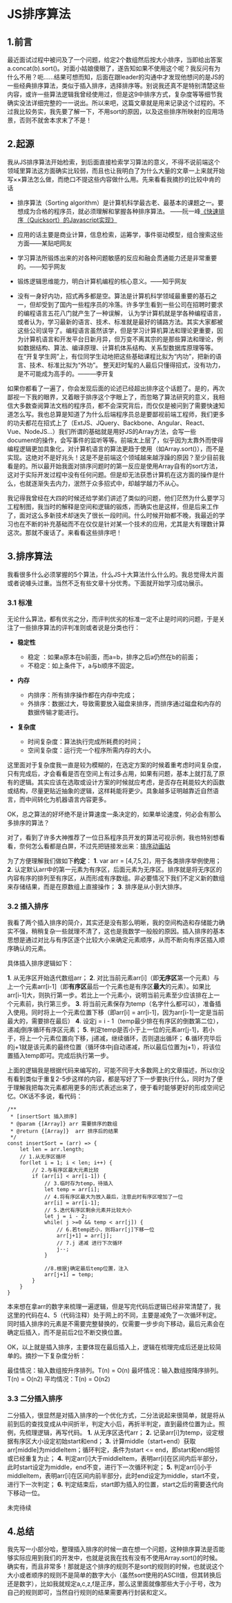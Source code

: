 # JS排序算法

## 1.前言
   最近面试过程中被问及了一个问题，给定2个数组然后按大小排序，当即给出答案a.concat(b).sort()。对面小姑娘傻眼了，遂告知如果不使用这个呢？我反问有为什么不用？呃......结果可想而知，后面在跟leader的沟通中才发现他想问的是JS的一些经典排序算法，类似于插入排序，选择排序等。别说我还真不是特别清楚这些内容，或许一些算法逻辑我曾经使用过，但是这9中排序方式，复杂度等等细节我确实没法详细完整的一一说出。所以来吧，这篇文章就是用来记录这个过程的。不过我比较务实，我先要了解一下，不用sort的原因，以及这些排序所映射的应用场景，否则不就舍本求末了不是！

## 2.起源
我从JS排序算法开始检索，到后面直接检索学习算法的意义，不得不说前端这个领域里算法这方面确实比较弱，而且也让我明白了为什么大量的文章一上来就开始写××算法怎么做，而绝口不提这些内容做什么用。先来看看我摘抄的比较中肯的话

- 排序算法（Sorting algorithm）是计算机科学最古老、最基本的课题之一。要想成为合格的程序员，就必须理解和掌握各种排序算法。 ——阮一峰[《快速排序（Quicksort）的Javascript实现》](http://www.ruanyifeng.com/blog/2011/04/quicksort_in_javascript.html "《快速排序（Quicksort）的Javascript实现》")

- 应用的话主要是商业计算，信息检索，运筹学，事件驱动模型，组合搜索这些方面——某贴吧网友

- 学习算法所锻炼出来的对各种问题敏感的反应和融会贯通能力还是非常重要的。——知乎网友

- 锻炼逻辑思维能力，明白计算机编程的核心意义。——知乎网友

- 没有一身好内功，招式再多都是空。算法是计算机科学领域最重要的基石之一，但却受到了国内一些程序员的冷落。许多学生看到一些公司在招聘时要求的编程语言五花八门就产生了一种误解， 认为学计算机就是学各种编程语言，或者认为，学习最新的语言、技术、标准就是最好的铺路方法。其实大家都被这些公司误导了。编程语言虽然该学，但是学习计算机算法和理论更重要，因为计算机语言和开发平台日新月异，但万变不离其宗的是那些算法和理论，例如数据结构、算法、编译原理、计算机体系结构、关系型数据库原理等等。在“开复学生网”上，有位同学生动地把这些基础课程比拟为“内功”，把新的语言、技术、标准比拟为“外功”。 整天赶时髦的人最后只懂得招式，没有功力，是不可能成为高手的。———李开复

如果你都看了一遍了，你会发现后面的论述已经超出排序这个话题了。是的，再次鄙视一下我的眼界，又着眼于排序这个字眼上了，而忽略了算法研究的意义，我相信大多数查阅算法文档的程序员，都不会深究背后，而仅仅是被问到了需要快速知道怎么写。我也总算是知道了为什么后端程序员总是要鄙视前端工程师，我们更多的功夫都花在招式上了（ExtJS、JQuery、Backbone、Angular、React、Vue、NodeJS...）我们所谓的基础就是用好JS的Array方法，会写一些document的操作，会写事件的监听等等。前端太上层了，似乎因为太靠外而使得编程逻辑更加具象化，对计算机语言的算法更趋于使用（如Array.sort()），而不是实现。这绝对不是好兆头！这是不是前端这个领域越来越浮躁的原因？至少目前我看是的。所以最开始我面对排序问题时的第一反应是使用Array自有的sort方法，这对于实际开发过程中没有任何问题。但是却无法获悉计算机在这方面的操作是什么，也就逐渐失去内力，泯然于众多招式中，却越学越力不从心。

我记得我曾经在大四的时候还给学弟们讲述了类似的问题，他们茫然为什么要学习工程制图，我当时的解释是空间和逻辑的锻炼，而确实也是这样，但是后来工作了，面对这么多新技术却迷失了很长一段时间。什么时候开始都不晚，我最近的学习也在不断的补充基础而不在仅仅是针对某一个技术的应用，尤其是大有理数计算这次。那就不废话了。来看看这些排序吧！

## 3.排序算法

我看很多什么必须掌握的5个算法，什么JS十大算法什么什么的。我总觉得太片面或者说噱头过重。当然不乏有些文章十分优秀。下面就开始学习成功展示。

### 3.1 标准

无论什么算法，都有优劣之分，而评判优劣的标准一定不止是时间的问题，于是关注了一些排序算法的评判准则或者说是分类也行：

- **稳定性**
    - 稳定 ：如果a原本在b前面，而a=b，排序之后a仍然在b的前面；
    - 不稳定：如上条件下，a与b顺序不固定。

- **内存**
    - 内排序：所有排序操作都在内存中完成；
    - 外排序：数据过大，导致需要放入磁盘来排序，而排序通过磁盘和内存的数据传输才能进行。

- **复杂度**
    - 时间复杂度：算法执行完成所耗费的时间；
    - 空间复杂度：运行完一个程序所需内存的大小。

这里面对于复杂度我一直是较为模糊的，在选定方案的时候着重考虑时间复杂度，只有完成后，才会看看是否在空间上有过多占用，如果有问题，基本上就打乱了原有的逻辑。其实应该在选取或设计方案的时候就应考虑，是否存在耗能较大的函数或结构，尽量更贴近抽象的逻辑，这样耗能将更少。具象越多证明越靠近自然语言，而中间转化为机器语言内容更多。

OK，总之算法的好坏绝不是计算速度一条决定的，如果单论速度，何必会有那么多排序的算法？

对了，看到了许多大神推荐了一位日系程序员开发的算法可视示例，我也特别想看看，奈何怎么看都是白屏，不过先把链接发出来：[排序动画站](http://jsdo.it/norahiko/oxIy/fullscreen "排序动画站")

为了方便理解我们做如下**约定**：
**1**. var arr = [4,7,5,2]，用于各类排序举例使用；
**2**. 认定默认arr中的第一元素为有序区，后面元素为无序区。排序就是将无序区的内容有序的排列至有序区，从而形成有序数组。非必要情况下我们不定义新的数组来存储结果，而是在原数组上直接操作；
**3**. 排序是从小到大排序。

### 3.2 插入排序

我看了两个插入排序的简介，其实还是没有那么明晰，我的空间构造和存储能力确实不强，稍稍复杂一些就理不清了，这也是我数学一般般的原因。插入排序的基本思想是通过对比与有序区逐个比较大小来确定元素顺序，从而不断向有序区插入顺序确认的元素。

具体插入排序逻辑如下：

**1**. 从无序区开始迭代数组arr；
**2**. 对比当前元素arr[i]（即**无序区**第一个元素）与上一个元素arr[i-1]（即**有序区**最后一个元素也是有序区**最大**的元素）。如果比arr[i-1]大，则执行第一步。若比上一个元素小，说明当前元素至少应该排在上一个元素前，执行第三步。
**3**. 将当前元素保存为temp（名字什么都可以），准备插入使用。同时将上一个元素位置下移（即arr[i] = arr[i-1]，因为arr[i-1]一定是当前最大的，需要排在最后）
**4**. 设定j = i - 1（temp最少排在有序区的倒数第二位）， 递减j倒序循环有序区元素；
**5**. 判定temp是否小于上一位的元素arr[j-1]，若小于，将上一个元素位置向下移，j递减，继续循环，否则退出循环；
**6**.循环完毕后的j+1就是该元素的最终位置（循环体中j自动递减，所以最后位置为j+1），将该位置插入temp即可。完成后执行第一步。

上面的逻辑我是根据代码来编写的，可能不同于大多数网上的文章描述，所以你没有看到类似于重复2-5步这样的内容，都是写好了下一步要执行什么，同时为了便于理解我把每次元素都用更多的形式表述出来了，便于看时能够更好的形成空间记忆。OK话不多说，看代码：

    /**
     * [insertSort 插入排序]
     * @param {[Array]} arr 需要排序的数组
     * @return {[Array]}  arr 排序后的结果
     */
    const insertSort = (arr) => {
        let len = arr.length;
        // 1.从无序区循环
        for(let i = 1; i < len; i++) {
            // 2.与有序区最大元素比较
            if (arr[i] < arr[i-1]) {
                // 3.临时存为temp，待插入
                let temp = arr[i];
                // 4.将有序区最大为放入最后，注意此时有序区增加了一位
                arr[i] = arr[i-1];
                // 5.迭代有序区剩余元素并比较大小
                let j = i - 2;
                while( j >=0 && temp < arr[j]) {
                    // 6.若temp还小，则将arr[j]下移一位
                    arr[j+1] = arr[j];
                    // 7.j 递减 进行下次循环
                    j--;
                }
    
                //8.根据j确定最后temp位置，注入
                arr[j+1] = temp;
            }
        }   
    }

本来想在拿arr的数字来梳理一遍逻辑，但是写完代码后逻辑已经非常清楚了，我这里的代码在4、5（代码注释）处于网上的不同，主要是减免了一次循环判定。同时插入排序的元素是不需要完整替换的，仅需要一步步向下移动，最后元素会在确定后插入，而不是前后2位不断交换位置。

OK，以上就是插入排序，主要体现在最后插入上，逻辑在梳理完成后还是比较简单的。摘抄一下复杂度分析：

最佳情况：输入数组按升序排列。T(n) = O(n) 
最坏情况：输入数组按降序排列。T(n) = O(n2) 
平均情况：T(n) = O(n2)

### 3.3 二分插入排序

二分插入，很显然是对插入排序的一个优化方式，二分法说起来很简单，就是将从前到后的查找变成从中间折半，判定大小后，再折半判定，直到最终位置为止。照例，先梳理逻辑，再写代码。
**1.** 从无序区迭代arr；
**2.** 记录arr[i]为temp，设定根据有序区大小设定初始start和end；
**3.** 计算middle（start+end）获取arr[middle]为middleItem；循环判定，条件为start <= end，即start和end相邻或已经重复为止；
**4.** 判定arr[i]大于middleItem，表明arr[i]在区间内后半部分，此时start设定为middle，end不变，进行下一次循环判定；
**5.** 判定arr[i]小于middleItem，表明arr[i]在区间内前半部分，此时end设定为middle，start不变，进行下一次判定；
**6.** 判定结束后，start即为插入的位置，start之后的需要迭代向下移动一位。

未完待续



## 4.总结

我先写一小部分哈，整理插入排序的时候一直在想一个问题，这种排序算法是否能够实际应用到我们的开发中，也就是说我在找有没有不使用Array.sort()的时候。确实有，而且非常多！那就是这个排序的规则不是sort的规则的时候，也就说这个大小或者顺序的规则不是简单的数字大小（虽然sort使用的ASCII值，但其转换后还是数字），比如我就规定a,c,z,f是正序，那么这里面就像那些大于小于号，改为自己的规则即可，当然自行规则的结果需要再行封装和定义。



